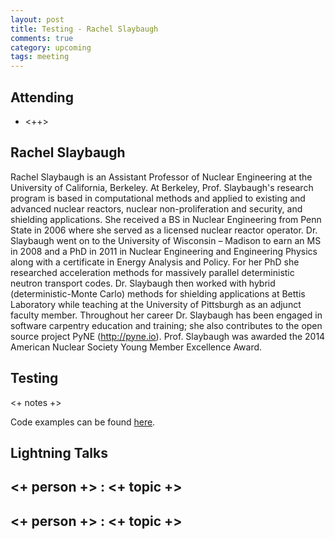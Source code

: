 ```yaml
---
layout: post
title: Testing - Rachel Slaybaugh
comments: true
category: upcoming
tags: meeting 
---
```



## Attending

- <++>


## Rachel Slaybaugh

Rachel Slaybaugh is an Assistant Professor of Nuclear Engineering at the University of California, Berkeley. At Berkeley, Prof. Slaybaugh's research program is based in computational methods and applied to existing and advanced nuclear reactors, nuclear non-proliferation and security, and shielding applications. She received a BS in Nuclear Engineering from Penn State in 2006 where she served as a licensed nuclear reactor operator. Dr. Slaybaugh went on to the University of Wisconsin – Madison to earn an MS in 2008 and a PhD in 2011 in Nuclear Engineering and Engineering Physics along with a certificate in Energy Analysis and Policy. For her PhD she researched acceleration methods for massively parallel deterministic neutron transport codes. Dr. Slaybaugh then worked with hybrid (deterministic-Monte Carlo) methods for shielding applications at Bettis Laboratory while teaching at the University of Pittsburgh as an adjunct faculty member. Throughout her career Dr. Slaybaugh has been engaged in software carpentry education and training; she also contributes to the open source project PyNE (http://pyne.io). Prof. Slaybaugh was awarded the 2014 American Nuclear Society Young Member Excellence Award.

## Testing


<+ notes +>

Code examples can be found [here][code].

## Lightning Talks 

## <+ person +> : <+ topic +>

## <+ person +> : <+ topic +>


[code]: https://github.com/thehackerwithin/berkeley/tree/master/topic "Code Examples" 
